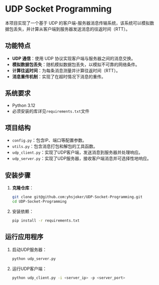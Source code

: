 # UDP Socket Programming

本项目实现了一个基于 UDP 的客户端-服务器消息传输系统，该系统可以模拟数据包丢失，并计算从客户端到服务器发送消息的往返时间（RTT）。

## 功能特点

- **UDP 通信**：使用 UDP 协议实现客户端与服务器之间的消息交换。
- **模拟数据包丢失**：随机模拟数据包丢失，以模拟不可靠的网络条件。
- **计算往返时间**：为每条消息测量并计算往返时间（RTT）。
- **消息重传机制**：实现了在超时情况下消息的重传。

## 系统要求

- Python 3.12
- 必须安装的库详见`requirements.txt`文件

## 项目结构

- `config.py`：包含IP、端口等配置参数。
- `utils.py`：包含消息打包和解包的工具函数。
- `udp_client.py`：实现了UDP客户端，发送消息到服务器并处理响应。
- `udp_server.py`：实现了UDP服务器，接收客户端消息并可选择性地响应。

## 安装步骤

1. **克隆仓库**：
   ```bash
   git clone git@github.com:yhsjoker/UDP-Socket-Programming.git
   cd UDP-Socket-Programming
   ```
2. 安装依赖：
   ```bash
   pip install -r requirements.txt
   ```

## 运行应用程序
1. 启动UDP服务器：
   ```bash
   python udp_server.py
   ```
2. 运行UDP客户端：
   ```bash
   python udp_client.py -i <server_ip> -p <server_port>
   ```